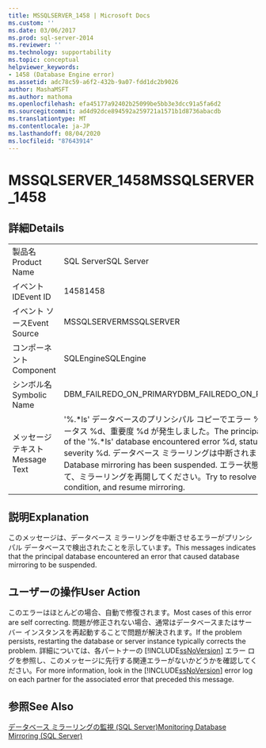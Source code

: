 ```yaml
---
title: MSSQLSERVER_1458 | Microsoft Docs
ms.custom: ''
ms.date: 03/06/2017
ms.prod: sql-server-2014
ms.reviewer: ''
ms.technology: supportability
ms.topic: conceptual
helpviewer_keywords:
- 1458 (Database Engine error)
ms.assetid: adc78c59-a6f2-432b-9a07-fdd1dc2b9026
author: MashaMSFT
ms.author: mathoma
ms.openlocfilehash: efa45177a92402b25099be5bb3e3dcc91a5fa6d2
ms.sourcegitcommit: ad4d92dce894592a259721a1571b1d8736abacdb
ms.translationtype: MT
ms.contentlocale: ja-JP
ms.lasthandoff: 08/04/2020
ms.locfileid: "87643914"
---
```

# <a name="mssqlserver_1458"></a><span data-ttu-id="9c45b-102">MSSQLSERVER_1458</span><span class="sxs-lookup"><span data-stu-id="9c45b-102">MSSQLSERVER_1458</span></span>
    
## <a name="details"></a><span data-ttu-id="9c45b-103">詳細</span><span class="sxs-lookup"><span data-stu-id="9c45b-103">Details</span></span>  
  
|||  
|-|-|  
|<span data-ttu-id="9c45b-104">製品名</span><span class="sxs-lookup"><span data-stu-id="9c45b-104">Product Name</span></span>|<span data-ttu-id="9c45b-105">SQL Server</span><span class="sxs-lookup"><span data-stu-id="9c45b-105">SQL Server</span></span>|  
|<span data-ttu-id="9c45b-106">イベント ID</span><span class="sxs-lookup"><span data-stu-id="9c45b-106">Event ID</span></span>|<span data-ttu-id="9c45b-107">1458</span><span class="sxs-lookup"><span data-stu-id="9c45b-107">1458</span></span>|  
|<span data-ttu-id="9c45b-108">イベント ソース</span><span class="sxs-lookup"><span data-stu-id="9c45b-108">Event Source</span></span>|<span data-ttu-id="9c45b-109">MSSQLSERVER</span><span class="sxs-lookup"><span data-stu-id="9c45b-109">MSSQLSERVER</span></span>|  
|<span data-ttu-id="9c45b-110">コンポーネント</span><span class="sxs-lookup"><span data-stu-id="9c45b-110">Component</span></span>|<span data-ttu-id="9c45b-111">SQLEngine</span><span class="sxs-lookup"><span data-stu-id="9c45b-111">SQLEngine</span></span>|  
|<span data-ttu-id="9c45b-112">シンボル名</span><span class="sxs-lookup"><span data-stu-id="9c45b-112">Symbolic Name</span></span>|<span data-ttu-id="9c45b-113">DBM_FAILREDO_ON_PRIMARY</span><span class="sxs-lookup"><span data-stu-id="9c45b-113">DBM_FAILREDO_ON_PRIMARY</span></span>|  
|<span data-ttu-id="9c45b-114">メッセージ テキスト</span><span class="sxs-lookup"><span data-stu-id="9c45b-114">Message Text</span></span>|<span data-ttu-id="9c45b-115">'%.\*ls' データベースのプリンシパル コピーでエラー %d、ステータス %d、重要度 %d が発生しました。</span><span class="sxs-lookup"><span data-stu-id="9c45b-115">The principal copy of the '%.\*ls' database encountered error %d, status %d, severity %d.</span></span> <span data-ttu-id="9c45b-116">データベース ミラーリングは中断されました。</span><span class="sxs-lookup"><span data-stu-id="9c45b-116">Database mirroring has been suspended.</span></span> <span data-ttu-id="9c45b-117">エラー状態を解決して、ミラーリングを再開してください。</span><span class="sxs-lookup"><span data-stu-id="9c45b-117">Try to resolve the error condition, and resume mirroring.</span></span>|  
  
## <a name="explanation"></a><span data-ttu-id="9c45b-118">説明</span><span class="sxs-lookup"><span data-stu-id="9c45b-118">Explanation</span></span>  
 <span data-ttu-id="9c45b-119">このメッセージは、データベース ミラーリングを中断させるエラーがプリンシパル データベースで検出されたことを示しています。</span><span class="sxs-lookup"><span data-stu-id="9c45b-119">This messages indicates that the principal database encountered an error that caused database mirroring to be suspended.</span></span>  
  
## <a name="user-action"></a><span data-ttu-id="9c45b-120">ユーザーの操作</span><span class="sxs-lookup"><span data-stu-id="9c45b-120">User Action</span></span>  
 <span data-ttu-id="9c45b-121">このエラーはほとんどの場合、自動で修復されます。</span><span class="sxs-lookup"><span data-stu-id="9c45b-121">Most cases of this error are self correcting.</span></span> <span data-ttu-id="9c45b-122">問題が修正されない場合、通常はデータベースまたはサーバー インスタンスを再起動することで問題が解決されます。</span><span class="sxs-lookup"><span data-stu-id="9c45b-122">If the problem persists, restarting the database or server instance typically corrects the problem.</span></span> <span data-ttu-id="9c45b-123">詳細については、各パートナーの [!INCLUDE[ssNoVersion](../../includes/ssnoversion-md.md)] エラー ログを参照し、このメッセージに先行する関連エラーがないかどうかを確認してください。</span><span class="sxs-lookup"><span data-stu-id="9c45b-123">For more information, look in the [!INCLUDE[ssNoVersion](../../includes/ssnoversion-md.md)] error log on each partner for the associated error that preceded this message.</span></span>  
  
## <a name="see-also"></a><span data-ttu-id="9c45b-124">参照</span><span class="sxs-lookup"><span data-stu-id="9c45b-124">See Also</span></span>  
 [<span data-ttu-id="9c45b-125">データベース ミラーリングの監視 &#40;SQL Server&#41;</span><span class="sxs-lookup"><span data-stu-id="9c45b-125">Monitoring Database Mirroring &#40;SQL Server&#41;</span></span>](../../database-engine/database-mirroring/database-mirroring-sql-server.md)  
  
  
